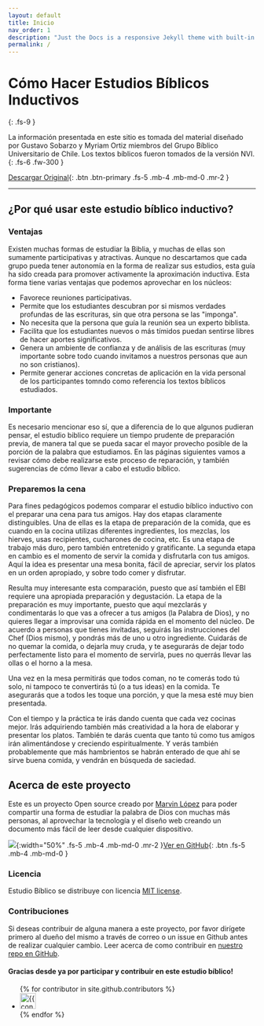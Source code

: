 ```yaml
---
layout: default
title: Inicio
nav_order: 1
description: "Just the Docs is a responsive Jekyll theme with built-in search that is easily customizable and hosted on GitHub Pages."
permalink: /
---
```


# Cómo Hacer Estudios Bíblicos Inductivos
{: .fs-9 }

La información presentada en este sitio es tomada del material diseñado por Gustavo Sobarzo y Myriam Ortiz miembros del Grupo Bíblico Universitario de Chile. Los textos bíblicos fueron tomados de la versión NVI. 
{: .fs-6 .fw-300 }

[Descargar Original](https://gbuch.cl/images/publicacionesgbuch/ComoHacerEBI.pdf){: .btn .btn-primary .fs-5 .mb-4 .mb-md-0 .mr-2 }

---

## ¿Por qué usar este estudio bíblico inductivo?

### Ventajas

Existen muchas formas de estudiar la Biblia, y muchas de ellas son sumamente participativas y atractivas. Aunque no descartamos que cada grupo pueda tener autonomía en la forma de realizar sus estudios, esta guía ha sido creada para promover activamente la aproximación inductiva. Esta forma tiene varias ventajas que podemos aprovechar en los núcleos:

- Favorece reuniones participativas.
- Permite que los estudiantes descubran por si mismos verdades profundas de las escrituras, sin que otra persona se las "imponga".
- No necesita que la persona que guía la reunión sea un experto biblista.
- Facilita que los estudiantes nuevos o más tímidos puedan sentirse libres de hacer aportes significativos.
- Genera un ambiente de confianza y de análisis de las escrituras (muy importante sobre todo cuando invitamos a nuestros personas que aun no son cristianos).
- Permite generar acciones concretas de aplicación en la vida personal de los participantes tomndo como referencia los textos bíblicos estudiados. 

### Importante

Es necesario mencionar eso sí, que a diferencia de lo que algunos pudieran pensar, el estudio biblico requiere un tiempo prudente de preparación previa, de manera tal que se pueda sacar el mayor provecho posible de la porción de la palabra que estudiamos. En las páginas siguientes vamos a revisar cómo debe realizarse este proceso de  reparación, y también sugerencias de cómo llevar a cabo el estudio bíblico.

### Preparemos la cena

Para fines pedagógicos podemos comparar el estudio bíblico inductivo con el preparar una cena para tus amigos. Hay dos etapas claramente distinguibles. Una de ellas es la etapa de preparación de la comida, que es cuando en la cocina utilizas diferentes ingredientes, los mezclas, los hierves, usas recipientes, cucharones de cocina, etc. Es una etapa de trabajo más duro, pero también entretenido y gratificante. La segunda etapa en cambio es el momento de servir la comida y disfrutarla con tus amigos. Aquí la idea es presentar una mesa bonita, fácil de apreciar, servir los platos en un orden apropiado, y sobre todo comer y disfrutar. 

Resulta muy interesante esta comparación, puesto que así también el EBI requiere una apropiada preparación y degustación. La etapa de la preparación es muy importante, puesto que aquí mezclarás y condimentarás lo que vas a ofrecer a tus amigos (la Palabra de Dios), y no quieres llegar a improvisar una comida rápida en el momento del núcleo. De acuerdo a  personas que tienes invitadas, seguirás las instrucciones del Chef (Dios mismo), y pondrás más de uno u otro ingrediente. Cuidarás de no quemar la comida, o dejarla muy cruda, y te asegurarás de dejar todo perfectamente listo para el momento de servirla, pues no querrás llevar las ollas o el horno a la mesa. 

Una vez en la mesa permitirás que todos coman, no te comerás todo tú solo, ni tampoco te convertirás tú (o a tus ideas) en la comida. Te asegurarás que a todos les toque una porción, y que la mesa esté muy bien presentada. 

Con el tiempo y la práctica te irás dando cuenta que cada vez cocinas mejor. Irás adquiriendo también más creatividad a la hora de elaborar y presentar los platos. También te darás cuenta que tanto tú como tus amigos
irán alimentándose y creciendo espiritualmente. Y verás también probablemente que más hambrientos se habrán enterado de que ahí se sirve buena comida, y vendrán en búsqueda de saciedad. 

## Acerca de este proyecto

Este es un proyecto Open source creado por [Marvin López](https://about.me/marvlm) para poder compartir una forma de estudiar la palabra de Dios con muchas más personas, al aprovechar la tecnología y el diseño web creando un documento más fácil de leer desde cualquier dispositivo. 

![]({{site.baseurl}}/assets/images/web_devices.png){:width="50%" .fs-5 .mb-4 .mb-md-0 .mr-2 }[Ver en GitHub](https://github.com/marvlm/estudio-biblico){: .btn .fs-5 .mb-4 .mb-md-0 }

### Licencia

Estudio Bíblico se distribuye con licencia [MIT license](https://github.com/pmarsceill/just-the-docs/tree/master/LICENSE.txt).

### Contribuciones

Si deseas contribuir de alguna manera a este proyecto, por favor dirígete primero al dueño del mismo a través de correo o un issue en Github antes de realizar cualquier cambio. Leer acerca de como contribuir en [nuestro repo en GitHub](https://github.com/pmarsceill/just-the-docs#contributing).

#### Gracias desde ya por participar y contribuir en este estudio bíblico!

<ul class="list-style-none">
{% for contributor in site.github.contributors %}
  <li class="d-inline-block mr-1">
     <a href="{{ contributor.html_url }}"><img src="{{ contributor.avatar_url }}" width="32" height="32" alt="{{ contributor.login }}"/></a>
  </li>
{% endfor %}
</ul>